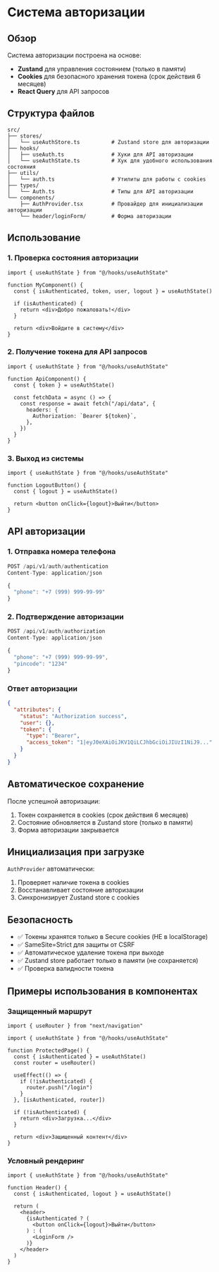 # Система авторизации

## Обзор

Система авторизации построена на основе:

- **Zustand** для управления состоянием (только в памяти)
- **Cookies** для безопасного хранения токена (срок действия 6 месяцев)
- **React Query** для API запросов

## Структура файлов

```
src/
├── stores/
│   └── useAuthStore.ts          # Zustand store для авторизации
├── hooks/
│   ├── useAuth.ts               # Хуки для API авторизации
│   └── useAuthState.ts          # Хук для удобного использования состояния
├── utils/
│   └── auth.ts                  # Утилиты для работы с cookies
├── types/
│   └── Auth.ts                  # Типы для API авторизации
└── components/
    ├── AuthProvider.tsx         # Провайдер для инициализации авторизации
    └── header/loginForm/        # Форма авторизации
```

## Использование

### 1. Проверка состояния авторизации

```tsx
import { useAuthState } from "@/hooks/useAuthState"

function MyComponent() {
  const { isAuthenticated, token, user, logout } = useAuthState()

  if (isAuthenticated) {
    return <div>Добро пожаловать!</div>
  }

  return <div>Войдите в систему</div>
}
```

### 2. Получение токена для API запросов

```tsx
import { useAuthState } from "@/hooks/useAuthState"

function ApiComponent() {
  const { token } = useAuthState()

  const fetchData = async () => {
    const response = await fetch("/api/data", {
      headers: {
        Authorization: `Bearer ${token}`,
      },
    })
  }
}
```

### 3. Выход из системы

```tsx
import { useAuthState } from "@/hooks/useAuthState"

function LogoutButton() {
  const { logout } = useAuthState()

  return <button onClick={logout}>Выйти</button>
}
```

## API авторизации

### 1. Отправка номера телефона

```typescript
POST /api/v1/auth/authentication
Content-Type: application/json

{
  "phone": "+7 (999) 999-99-99"
}
```

### 2. Подтверждение авторизации

```typescript
POST /api/v1/auth/authorization
Content-Type: application/json

{
  "phone": "+7 (999) 999-99-99",
  "pincode": "1234"
}
```

### Ответ авторизации

```json
{
  "attributes": {
    "status": "Authorization success",
    "user": {},
    "token": {
      "type": "Bearer",
      "access_token": "1|eyJ0eXAiOiJKV1QiLCJhbGciOiJIUzI1NiJ9..."
    }
  }
}
```

## Автоматическое сохранение

После успешной авторизации:

1. Токен сохраняется в cookies (срок действия 6 месяцев)
2. Состояние обновляется в Zustand store (только в памяти)
3. Форма авторизации закрывается

## Инициализация при загрузке

`AuthProvider` автоматически:

1. Проверяет наличие токена в cookies
2. Восстанавливает состояние авторизации
3. Синхронизирует Zustand store с cookies

## Безопасность

- ✅ Токены хранятся только в Secure cookies (НЕ в localStorage)
- ✅ SameSite=Strict для защиты от CSRF
- ✅ Автоматическое удаление токена при выходе
- ✅ Zustand store работает только в памяти (не сохраняется)
- ✅ Проверка валидности токена

## Примеры использования в компонентах

### Защищенный маршрут

```tsx
import { useRouter } from "next/navigation"

import { useAuthState } from "@/hooks/useAuthState"

function ProtectedPage() {
  const { isAuthenticated } = useAuthState()
  const router = useRouter()

  useEffect(() => {
    if (!isAuthenticated) {
      router.push("/login")
    }
  }, [isAuthenticated, router])

  if (!isAuthenticated) {
    return <div>Загрузка...</div>
  }

  return <div>Защищенный контент</div>
}
```

### Условный рендеринг

```tsx
import { useAuthState } from "@/hooks/useAuthState"

function Header() {
  const { isAuthenticated, logout } = useAuthState()

  return (
    <header>
      {isAuthenticated ? (
        <button onClick={logout}>Выйти</button>
      ) : (
        <LoginForm />
      )}
    </header>
  )
}
```
